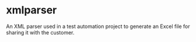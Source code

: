 # xmlparser
An XML parser used in a test automation project to generate an Excel file for sharing it with the customer.
